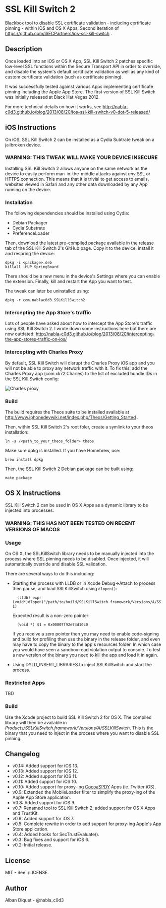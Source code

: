SSL Kill Switch 2
=================

Blackbox tool to disable SSL certificate validation - including certificate
pinning - within iOS and OS X Apps. Second iteration of
https://github.com/iSECPartners/ios-ssl-kill-switch .

Description
-----------

Once loaded into an iOS or OS X App, SSL Kill Switch 2 patches specific
low-level SSL functions within the Secure Transport API in order to override,
and disable the system's default certificate validation as well as any kind
of custom certificate validation (such as certificate pinning).

It was successfully tested against various Apps implementing certificate
pinning including the Apple App Store. The first version of SSL Kill Switch
was initially released at Black Hat Vegas 2012.

For more technical details on how it works, see
http://nabla-c0d3.github.io/blog/2013/08/20/ios-ssl-kill-switch-v0-dot-5-released/

iOS Instructions
----------------

On iOS, SSL Kill Switch 2 can be installed as a Cydia Subtrate tweak on a
jailbroken device.

### WARNING: THIS TWEAK WILL MAKE YOUR DEVICE INSECURE

Installing SSL Kill Switch 2 allows anyone on the same network as the device to
easily perform man-in-the-middle attacks against *any* SSL or HTTPS connection.
This means that it is trivial to get access to emails, websites viewed in Safari
and any other data downloaded by any App running on the device.

### Installation

The following dependencies should be installed using Cydia:

* Debian Packager
* Cydia Substrate
* PreferenceLoader

Then, download the latest pre-compiled package available in the release tab of
the SSL Kill Switch 2's GitHub page. Copy it to the device, install it and
respring the device:

    dpkg -i <package>.deb
    killall -HUP SpringBoard

There should be a new menu in the device's Settings where you can
enable the extension. Finally, kill and restart the App you want to test.

The tweak can later be uninstalled using:

    dpkg -r com.nablac0d3.SSLKillSwitch2

### Intercepting the App Store's traffic

Lots of people have asked about how to intercept the App Store's traffic using
SSL Kill Switch 2. I wrote down some instructions here but there are now outdated:
http://nabla-c0d3.github.io/blog/2013/08/20/intercepting-the-app-stores-traffic-on-ios/

### Intercepting with Charles Proxy

By default, SSL Kill Switch will disrupt the Charles Proxy iOS app and you will not be
able to proxy any network traffic with it. To fix this, add the Charles Proxy app
(com.xk72.Charles) to the list of excluded bundle IDs in the SSL Kill Switch config:

![Charles proxy](charles.png)

### Build

The build requires the Theos suite to be installed available at
http://www.iphonedevwiki.net/index.php/Theos/Getting_Started .

Then, within SSL Kill Switch 2's root foler, create a symlink to your theos
installation:

    ln -s /<path_to_your_theos_folder> theos

Make sure dpkg is installed. If you have Homebrew, use:

    brew install dpkg

Then, the SSL Kill Switch 2 Debian package can be built using:

    make package

OS X Instructions
-----------------

SSL Kill Switch 2 can be used in OS X Apps as a dynamic library to be injected into processes.

### WARNING: THIS HAS NOT BEEN TESTED ON RECENT VERSIONS OF MACOS

### Usage

On OS X, the SSLKillSwitch library needs to be manually injected into the process where
SSL pinning needs to be disabled. Once injected, it will automatically override and disable
SSL validation.

There are several ways to do this including:

* Starting the process with LLDB or in Xcode Debug->Attach to process then pause, and load SSLKillSwitch using `dlopen()`:

        (lldb) expr (void*)dlopen("/path/to/build/SSLKillSwitch.framework/Versions/A/SSLKillSwitch", 1)

  Expected result is a non-zero pointer:

        (void *) $1 = 0x00007f92e74d10c0

  If you receive a zero pointer then you may need to enable code-signing and build for profiling then use the binary in the release folder, and even may have to copy the binary to the app's resources folder. In which case you would have seen a sandbox read violation output to console. To test a new version of the binary you need to kill the app and load it in again.

* Using DYLD\_INSERT\_LIBRARIES to inject SSLKillSwitch and start the process.

### Restricted Apps

TBD

### Build

Use the Xcode project to build SSL Kill Switch 2 for OS X. The compiled library will then be
available in _Products/SSLKillSwitch.framework/Versions/A/SSLKillSwitch_. This is the binary
that you need to inject in the process where you want to disable SSL pinning.

Changelog
---------

* v0.14: Added support for iOS 13.
* v0.13: Added support for iOS 12.
* v0.12: Added support for iOS 11.
* v0.11: Added support for iOS 10.
* v0.10: Added support for proxy-ing [CocoaSPDY](https://github.com/twitter/CocoaSPDY) Apps (ie. Twitter iOS).
* v0.9: Extended the MobileLoader filter to simplify the proxy-ing of the Apple App Store application.
* V0.8: Added support for iOS 9.
* v0.7: Renamed tool to SSL Kill Switch 2; added support for OS X Apps and TrustKit.
* v0.6: Added support for iOS 7.
* v0.5: Complete rewrite in order to add support for proxy-ing Apple's App Store application.
* v0.4: Added hooks for SecTrustEvaluate().
* v0.3: Bug fixes and support for iOS 6.
* v0.2: Initial release.

License
-------

MIT - See ./LICENSE.

Author
------

Alban Diquet - @nabla_c0d3
